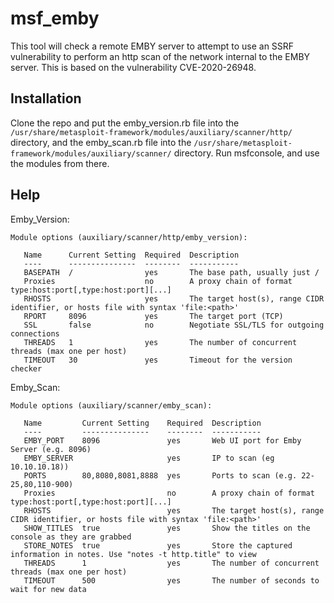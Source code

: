 # msf_emby

This tool will check a remote EMBY server to attempt to use an SSRF vulnerability to perform an http scan of the network internal to the EMBY server. This is based on the vulnerability CVE-2020-26948.

## Installation
Clone the repo and put the emby_version.rb file into the `/usr/share/metasploit-framework/modules/auxiliary/scanner/http/` directory, and the emby_scan.rb file into the `/usr/share/metasploit-framework/modules/auxiliary/scanner/` directory. Run msfconsole, and use the modules from there.

## Help
Emby_Version:
```
Module options (auxiliary/scanner/http/emby_version):

   Name      Current Setting  Required  Description
   ----      ---------------  --------  -----------
   BASEPATH  /                yes       The base path, usually just /
   Proxies                    no        A proxy chain of format type:host:port[,type:host:port][...]
   RHOSTS                     yes       The target host(s), range CIDR identifier, or hosts file with syntax 'file:<path>'
   RPORT     8096             yes       The target port (TCP)
   SSL       false            no        Negotiate SSL/TLS for outgoing connections
   THREADS   1                yes       The number of concurrent threads (max one per host)
   TIMEOUT   30               yes       Timeout for the version checker
```

Emby_Scan:
```
Module options (auxiliary/scanner/emby_scan):

   Name         Current Setting    Required  Description
   ----         ---------------    --------  -----------
   EMBY_PORT    8096               yes       Web UI port for Emby Server (e.g. 8096)
   EMBY_SERVER                     yes       IP to scan (eg 10.10.10.18))
   PORTS        80,8080,8081,8888  yes       Ports to scan (e.g. 22-25,80,110-900)
   Proxies                         no        A proxy chain of format type:host:port[,type:host:port][...]
   RHOSTS                          yes       The target host(s), range CIDR identifier, or hosts file with syntax 'file:<path>'
   SHOW_TITLES  true               yes       Show the titles on the console as they are grabbed
   STORE_NOTES  true               yes       Store the captured information in notes. Use "notes -t http.title" to view
   THREADS      1                  yes       The number of concurrent threads (max one per host)
   TIMEOUT      500                yes       The number of seconds to wait for new data
```
